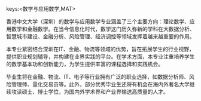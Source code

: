 keys:<数学与应用数学,MAT>


香港中文大学（深圳）的数学与应用数学专业涵盖了三个主要方向：理论数学、应用数学和金融数学。在当今信息化时代，数学这门历久弥新的学科在大数据分析、智慧城市建设、金融分析、风险管理、经济调控等领域发挥着越来越重要的作用。

本专业紧密结合深圳在IT、金融、物流等领域的优势，旨在拓展学生的行业视野，提供职业规划辅导，并构建在业界实践的平台。在学术方面，本专业注重培养学生的数学基本功和创新能力，为学生提供丰富的课程选择和实践机会。

毕业生将在金融、物流、IT、电子等行业拥有广泛的职业选择，如数据分析师、风险管理师、量化交易员等。此外，部分优秀毕业生还将有机会在海内外著名大学继续攻读硕士、博士学位，为国内外学术界和产业界输送高质量的人才。